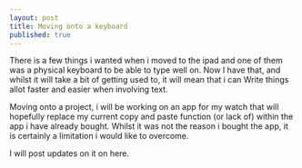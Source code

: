 ```yaml
---
layout: post
title: Moving onto a keyboard
published: true
---
```


There is a few things i wanted when i moved to the ipad and one of them was a physical keyboard to be able to type well on.
Now I have that, and whilst it will take a bit of getting used to, it will mean that i can 
Write things allot faster and easier when involving text.

Moving onto a project, i will be working on an app for my watch that will hopefully replace my current copy and paste function (or lack of) within the app i have already bought. 
Whilst it was not the reason i bought the app, it is certainly a limitation i would like to overcome. 

I will post updates on it on here. 

